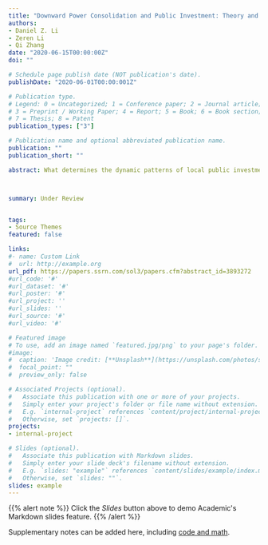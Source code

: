 ```yaml
---
title: "Downward Power Consolidation and Public Investment: Theory and Evidence from China"
authors:
- Daniel Z. Li
- Zeren Li 
- Qi Zhang
date: "2020-06-15T00:00:00Z"
doi: ""

# Schedule page publish date (NOT publication's date).
publishDate: "2020-06-01T00:00:001Z"

# Publication type.
# Legend: 0 = Uncategorized; 1 = Conference paper; 2 = Journal article;
# 3 = Preprint / Working Paper; 4 = Report; 5 = Book; 6 = Book section;
# 7 = Thesis; 8 = Patent
publication_types: ["3"]

# Publication name and optional abbreviated publication name.
publication: ""
publication_short: ""

abstract: What determines the dynamic patterns of local public investment in authoritarian countries? We analyze a unique dataset that matches public-private partnership (PPP) projects with Chinese mayors who served from 2010 to 2017, and document a robust tenure effect in public investment. Mayors decrease public investment over time during their tenure. We propose a theory of downward power consolidation for this tenure effect, and argue that mayors prioritize downward benefit distribution using PPP investment to consolidate power. We provide evidence for this hypothesis. Contract-level evidence shows that mayors allocate proportionally more investment to local firms, particularly local state-owned enterprises. Moreover, the tenure effect becomes more salient among mayors who lack local work experience or patronage connections with upper-level officials.



summary: Under Review


tags:
- Source Themes
featured: false

links:
#- name: Custom Link
#  url: http://example.org
url_pdf: https://papers.ssrn.com/sol3/papers.cfm?abstract_id=3893272
#url_code: '#'
#url_dataset: '#'
#url_poster: '#'
#url_project: ''
#url_slides: ''
#url_source: '#'
#url_video: '#'

# Featured image
# To use, add an image named `featured.jpg/png` to your page's folder. 
#image:
#  caption: 'Image credit: [**Unsplash**](https://unsplash.com/photos/s9CC2SKySJM)'
#  focal_point: ""
#  preview_only: false

# Associated Projects (optional).
#   Associate this publication with one or more of your projects.
#   Simply enter your project's folder or file name without extension.
#   E.g. `internal-project` references `content/project/internal-project/index.md`.
#   Otherwise, set `projects: []`.
projects:
- internal-project

# Slides (optional).
#   Associate this publication with Markdown slides.
#   Simply enter your slide deck's filename without extension.
#   E.g. `slides: "example"` references `content/slides/example/index.md`.
#   Otherwise, set `slides: ""`.
slides: example
---
```


{{% alert note %}}
Click the *Slides* button above to demo Academic's Markdown slides feature.
{{% /alert %}}

Supplementary notes can be added here, including [code and math](https://sourcethemes.com/academic/docs/writing-markdown-latex/).
